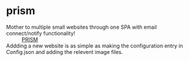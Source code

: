 # prism <br />
Mother to multiple small websites through one SPA with email connect/notify functionality! <br />
&emsp;&emsp;&emsp;[PRISM](https://prismwa.azurewebsites.net)
<br />
Addding a new website is as simple as making the configuration entry in Config.json and adding the relevent image files.

